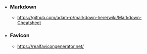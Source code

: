 * ### Markdown
  * https://github.com/adam-p/markdown-here/wiki/Markdown-Cheatsheet
* ### Favicon
  * https://realfavicongenerator.net/
